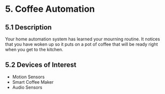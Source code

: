 # 5. Coffee Automation

5.1 Description
---------------

Your home automation system has learned your mourning routine. It
notices that you have woken up so it puts on a pot of coffee that
will be ready right when you get to the kitchen.


5.2 Devices of Interest
-----------------------
- Motion Sensors
- Smart Coffee Maker
- Audio Sensors
